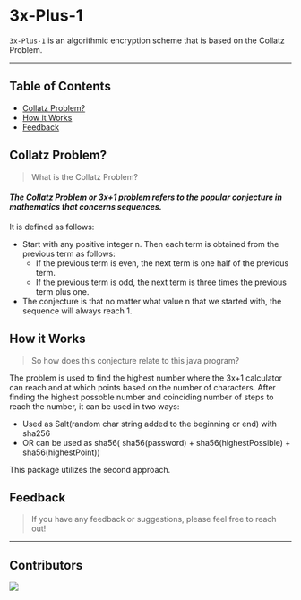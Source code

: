 # 3x-Plus-1 #


`3x-Plus-1` is an algorithmic encryption scheme that is based on the Collatz Problem.
- - - - 
## Table of Contents
* [Collatz Problem?](#collatz-problem?)
* [How it Works](#how-it-works)
* [Feedback](#feedback)

## Collatz Problem?
>What is the Collatz Problem?

#### *The Collatz Problem or 3x+1 problem refers to the popular conjecture in mathematics that concerns sequences.*
It is defined as follows: 
* Start with any positive integer n. Then each term is obtained from the previous term as follows:
    * If the previous term is even, the next term is one half of the previous term. 
    * If the previous term is odd, the next term is three times the previous term plus one. 
* The conjecture is that no matter what value n that we started with, the sequence will always reach 1. 

## How it Works
>So how does this conjecture relate to this java program?

The problem is used to find the highest number where the 3x+1 calculator can reach and at which points based on the number of characters.
After finding the highest possoble number and coinciding number of steps to reach the number, it can be used in two ways:
* Used as Salt(random char string added to the beginning or end) with sha256
* OR can be used as sha56( sha56(password) + sha56(highestPossible) + sha56(highestPoint))

This package utilizes the second approach.

## Feedback
> If you have any feedback or suggestions, please feel free to reach out!
- - - - 
## Contributors
<a href="https://github.com/rishabh-live/3x-plus-1/graphs/contributors">
  <img src="https://contrib.rocks/image?repo=rishabh-live/3x-plus-1" />
</a>
